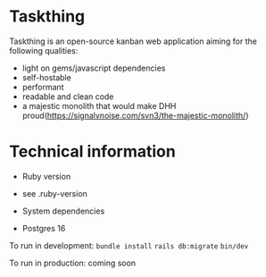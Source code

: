 # Taskthing

Taskthing is an open-source kanban web application aiming for the following qualities:
- light on gems/javascript dependencies
- self-hostable
- performant
- readable and clean code
- a majestic monolith that would make DHH proud(https://signalvnoise.com/svn3/the-majestic-monolith/)

# Technical information

* Ruby version
- see .ruby-version

* System dependencies
- Postgres 16

To run in development:
`bundle install`
`rails db:migrate`
`bin/dev`

To run in production:
coming soon

